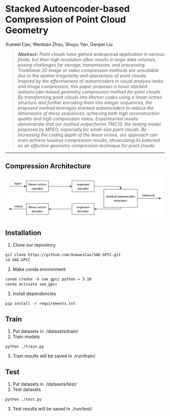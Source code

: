 # Stacked Autoencoder-based Compression of Point Cloud Geometry

Xuewei Cao, Wenbiao Zhou, Shuyu Yan, Genpei Liu

> **Abstract:** *Point clouds have gained widespread application in various fields, but their high resolution often results in large data volumes, posing challenges for storage, transmission, and processing.  Traditional 2D image or video compression methods are unsuitable due to the spatial irregularity and sparseness of point clouds.  Inspired by the effectiveness of autoencoders in visual analysis tasks and image compression, this paper proposes a novel stacked autoencoder-based geometry compression method for point clouds.  By transforming point clouds into Morton codes using a linear octree structure and further encoding them into integer sequences, the proposed method leverages stacked autoencoders to reduce the dimensions of these sequences, achieving both high reconstruction quality and high compression ratios.  Experimental results demonstrate that our method outperforms TMC13, the testing model proposed by MPEG, especially for small-size point clouds.  By increasing the coding depth of the linear octree, our approach can even achieve lossless compression results, showcasing its potential as an effective geometry compression technique for point clouds.* 
<hr />

## Compression Architecture
<img src = "compression_architecture.png">

## Installation
1. Clone our repository
```
git clone https://github.com/XueweiCao/SAE-GPCC.git
cd SAE-GPCC
```
2. Make conda environment
```
conda create -n sae_gpcc python = 3.10
conda activate sae_gpcc
```
3. Install dependencies
```
pip install -r requirements.txt
```

## Train
1. Put datasets in ./datasets/train/
2. Train models
```
python ./train.py
```
3. Train results will be saved in ./run/train/

## Test
1. Put datasets in ./datasets/test/
2. Test datasets
```
python ./test.py
```
3. Test results will be saved in ./run/test/
